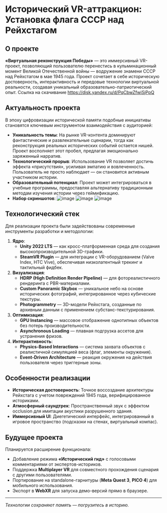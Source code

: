 # Исторический VR-аттракцион: Установка флага СССР над Рейхстагом

## О проекте  
**«Виртуальная реконструкция Победы»** — это иммерсивный VR-проект, позволяющий пользователю перенестись в кульминационный момент Великой Отечественной войны — водружение знамени СССР над Рейхстагом в мае 1945 года. Проект сочетает в себе историческую достоверность, интерактивность и передовые технологии виртуальной реальности, создавая уникальный образовательно-патриотический опыт.
Ссылка на скачивание https://disk.yandex.ru/d/PqCbwZfwiSjPpQ

## Актуальность проекта  
В эпоху цифровизации исторической памяти подобные инициативы становятся ключевым инструментом взаимодействия с аудиторией:  
- **Уникальность темы**: На рынке VR-контента доминируют фантастические и развлекательные сценарии, тогда как реконструкция реальных исторических событий остается нишей. Проект восполняет этот пробел, предлагая эмоционально заряженный нарратив.  
- **Технологический прорыв**: Использование VR позволяет достичь эффекта «присутствия», усиливая эмпатию и вовлеченность. Пользователь не просто наблюдает — он становится активным участником истории.  
- **Образовательный потенциал**: Проект может интегрироваться в учебные программы, предоставляя альтернативу традиционным методам изучения истории через геймификацию.
- **Набор скриншотов**:
 ![image](https://github.com/user-attachments/assets/9719aea8-0e21-4115-bc0c-f782c8db42dd)
 ![image](https://github.com/user-attachments/assets/0167a29f-294e-4c51-a992-1f9027d569ec)
 ![image](https://github.com/user-attachments/assets/e75ce7bc-a55f-4718-9898-6ae8d96bf6d2)

## Технологический стек  
Для реализации проекта были задействованы современные инструменты разработки и методологии:  
1. **Ядро**:  
   - **Unity 2022 LTS** — как кросс-платформенная среда для создания высокопроизводительной 3D-графики.  
   - **SteamVR Plugin** — для интеграции с VR-оборудованием (Valve Index, HTC Vive), обеспечивая низколатентный трекинг и тактильный фидбек.  
2. **Визуализация**:  
   - **HDRP (High Definition Render Pipeline)** — для фотореалистичного рендеринга с PBR-материалами.  
   - **Custom Panoramic Skybox** — уникальное небо на основе исторических фотографий, интегрированное через кубические текстуры.  
   - **Photogrammetry** — 3D-модели Рейхстага, созданные по архивным данным с применением субстанс-текстурирования.  
3. **Оптимизация**:  
   - **GPU Instancing** — массовое отображение однотипных объектов без потерь производительности.  
   - **Asynchronous Loading** — плавная подгрузка ассетов для устранения фризов.  
4. **Интерактивность**:  
   - **Physics-Based Interactions** — система захвата объектов с реалистичной симуляцией веса (флаг, элементы окружения).  
   - **Event-Driven Architecture** — реакция окружения на действия пользователя через триггерные зоны.  

## Особенности реализации  
- **Историческая достоверность**: Точное воссоздание архитектуры Рейхстага с учетом повреждений 1945 года, верифицированное историками.  
- **Атмосферный саундтрек**: Пространственный звук с эффектом occlusion для имитации акустики разрушенного здания.  
- **Иммерсивный UI**: Диегетический интерфейс, интегрированный в игровое пространство (подсказки на стенах, виртуальный компас).  

## Будущее проекта  
Планируется расширение функционала:  
- Добавление режима **«Исторический гид»** с голосовыми комментариями от экспертов-историков.  
- Поддержка **Multiplayer VR** для совместного прохождения сценария с другими пользователями.  
- Портирование на standalone-гарнитуры (**Meta Quest 3**, **PICO 4**) для мобильного использования.  
- Экспорт в **WebXR** для запуска демо-версий прямо в браузере.

---  

*Технологии сохраняют память — погрузитесь в историю.*  
